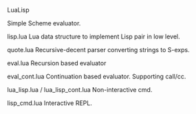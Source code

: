 
LuaLisp

Simple Scheme evaluator.


lisp.lua
  Lua data structure to implement Lisp pair in low level.

quote.lua
  Recursive-decent parser converting strings to S-exps.

eval.lua
  Recursion based evaluator

eval_cont.lua
  Continuation based evaluator. Supporting call/cc.

lua_lisp.lua / lua_lisp_cont.lua
  Non-interactive cmd.

lisp_cmd.lua
  Interactive REPL.
